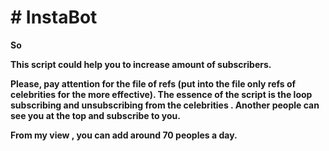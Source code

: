 <h1># InstaBot</h1>
<article>
<b>
So
<p>This script could help you to increase amount of subscribers.</p>
Please, pay attention for the file of refs (put into the file only refs of celebrities for the more effective).
The essence of the script is the loop subscribing and unsubscribing from the celebrities . 
Another people can see you at the top and subscribe to you.

<span>From my view , you can add around 70 peoples a day.<span> </b>
</article>
